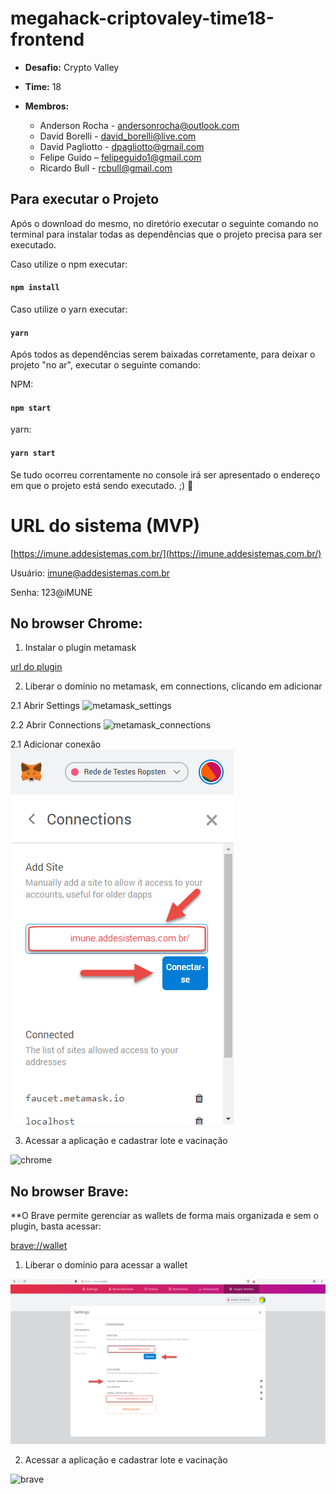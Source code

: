# megahack-criptovaley-time18-frontend

- **Desafio:** Crypto Valley
- **Time:** 18
- **Membros:**

    - Anderson Rocha - andersonrocha@outlook.com
    - David Borelli - david_borelli@live.com
    - David Pagliotto - dpagliotto@gmail.com
    - Felipe Guido – felipeguido1@gmail.com
    - Ricardo Bull - rcbull@gmail.com

## Para executar o Projeto

Após o download do mesmo, no diretório executar o seguinte comando no terminal para instalar
todas as dependências que o projeto precisa para ser executado.

Caso utilize o npm executar:

#### `npm install`

Caso utilize o yarn executar:

#### `yarn`

Após todos as dependências serem baixadas corretamente, para deixar o projeto "no ar",
executar o seguinte comando:

NPM:

#### `npm start`

yarn:

#### `yarn start`

Se tudo ocorreu correntamente no console irá ser apresentado o endereço em que
o projeto está sendo executado. ;) 🚀

# URL do sistema (MVP)

[https://imune.addesistemas.com.br/](https://imune.addesistemas.com.br/)

Usuário: imune@addesistemas.com.br 

Senha: 123@iMUNE

## No browser Chrome:

1. Instalar o plugin metamask

[url do plugin](https://metamask.io/)

2. Liberar o domínio no metamask, em connections, clicando em adicionar

2.1 Abrir Settings
![metamask_settings](./docs/images/metamask-settings.png)

2.2 Abrir Connections
![metamask_connections](./docs/images/metamask-connections.png)

2.1 Adicionar conexão
![metamask_add_connections](./docs/images/metamask-add-connections.png)

3. Acessar a aplicação e cadastrar lote e vacinação

![chrome](./docs/images/chrome.png)

## No browser Brave:

**O Brave permite gerenciar as wallets de forma mais organizada e sem o plugin, basta acessar:

[brave://wallet](brave://wallet)

1. Liberar o domínio para acessar a wallet

![add_connections](./docs/images/brave-connections.png)

2. Acessar a aplicação e cadastrar lote e vacinação

![brave](./docs/images/brave.png)
